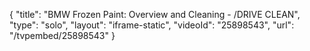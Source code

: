 {
    "title": "BMW Frozen Paint: Overview and Cleaning - \/DRIVE CLEAN",
    "type": "solo",
    "layout": "iframe-static",
    "videoId": "25898543",
    "url": "\/tvpembed\/25898543"
}